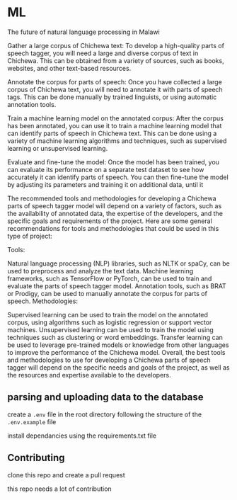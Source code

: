 # ML
The future of  natural language processing  in Malawi

Gather a large corpus of Chichewa text: To develop a high-quality parts of speech tagger, you will need a large and diverse corpus of text in Chichewa. This can be obtained from a variety of sources, such as books, websites, and other text-based resources.

Annotate the corpus for parts of speech: Once you have collected a large corpus of Chichewa text, you will need to annotate it with parts of speech tags. This can be done manually by trained linguists, or using automatic annotation tools.

Train a machine learning model on the annotated corpus: After the corpus has been annotated, you can use it to train a machine learning model that can identify parts of speech in Chichewa text. This can be done using a variety of machine learning algorithms and techniques, such as supervised learning or unsupervised learning.

Evaluate and fine-tune the model: Once the model has been trained, you can evaluate its performance on a separate test dataset to see how accurately it can identify parts of speech. You can then fine-tune the model by adjusting its parameters and training it on additional data, until it

The recommended tools and methodologies for developing a Chichewa parts of speech tagger model will depend on a variety of factors, such as the availability of annotated data, the expertise of the developers, and the specific goals and requirements of the project. Here are some general recommendations for tools and methodologies that could be used in this type of project:

Tools:

Natural language processing (NLP) libraries, such as NLTK or spaCy, can be used to preprocess and analyze the text data.
Machine learning frameworks, such as TensorFlow or PyTorch, can be used to train and evaluate the parts of speech tagger model.
Annotation tools, such as BRAT or Prodigy, can be used to manually annotate the corpus for parts of speech.
Methodologies:

Supervised learning can be used to train the model on the annotated corpus, using algorithms such as logistic regression or support vector machines.
Unsupervised learning can be used to train the model using techniques such as clustering or word embeddings.
Transfer learning can be used to leverage pre-trained models or knowledge from other languages to improve the performance of the Chichewa model.
Overall, the best tools and methodologies to use for developing a Chichewa parts of speech tagger will depend on the specific needs and goals of the project, as well as the resources and expertise available to the developers.

## parsing and uploading data to the database

create a `.env` file in the root directory following the structure of the `.env.example` file

install dependancies using the requirements.txt file

## Contributing

clone this repo and create a pull request

this repo needs a lot of contribution